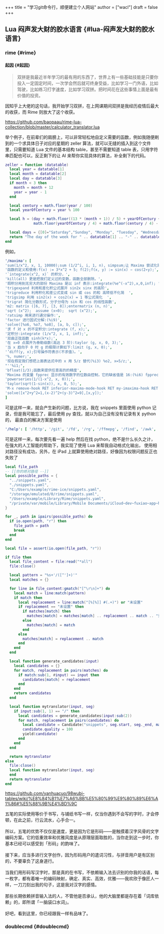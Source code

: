 +++
title = "学习git命令行，顺便建立个人网站"
author = ["wacl"]
draft = false
+++

## Lua 闷声发大财的胶水语言 {#lua-闷声发大财的胶水语言}


### rime {#rime}


#### 起因 {#起因}

> 双拼是我最近半年学习的最有用的东西了，世界上有一些基础技能是只要你投入一定固定时间，一次学会然后就可终身受益，比如学习一门外语，比如驾驶，比如练习打字速度，比如学习双拼。把时间花在这些事情上面是最有价值的投资。

因知乎上大佬的这句话，我开始学习双拼，在上网课期间双拼是我经历疫情后最大的收获，而 Rime 则放大了这个收获。

<https://github.com/baopaau/rime-lua-collection/blob/master/calculator_translator.lua>

举个例子，在前辈们的肩膀上，可以非常轻松地自定义需要的函数，例如我随便刷到的一个求具体日子对应的星期的 zeller 算法，就可以无缝的插入到这个文件里，只需要知道 Lua 文件的基本结构 table，甚至不需要知道 table 表，只用字符串匹配也可以，反正剩下的让 AI 来帮你实现具体的算法，补全剩下的代码。

```lua
zeller = function (datatable)
  local year = datatable[1]
  local month = datatable[2]
  local day = datatable[3]
  if month < 3 then
    month = month + 12
    year = year - 1
  end

  local century = math.floor(year / 100)
  local yearOfCentury = year % 100

  local h = (day + math.floor((13 * (month + 1)) / 5) + yearOfCentury +
             math.floor(yearOfCentury / 4) + math.floor(century / 4) - (2 * century)) % 7

  local days = {[0]="Saturday","Sunday", "Monday", "Tuesday", "Wednesday", "Thursday", "Friday", }
  return "The day of the week for " .. datatable[1] .. "-" .. datatable[2] .. "-" .. datatable[3] .. " is: " .. days[h]
end
```

例如，

```yaml
'/maxima': [
'sum(1/x^2, x, 1, 10000);sum (1/2^i, i, 1, n), simpsum;让 Maxima 尝试化简',
'函数的定义和使用:f(x) := 3*x^2 + 5; f(2);f(x, y) := sin(x) − cos(2∗y);',
'`integrate(x^2, x)` 的积分，',
'kill(all) 更是把我们定义过的变数，函数全部删除。',
'瑕积分用到无穷大的部份 Maxima 是以 inf 表示:integrate(%e^(-x^2),x,0,inf); ',
'trigexpand 利用和差化积公式展开 sin2x sinx 的高阶',
'trigreduce 利用积化和差公式变成 sin 或 cos 的和 高转低不化简  ',
'trigsimp 利用 sin2(x) + cos2(x) = 1 等公式简化  ',
'trigrat 简化分数形式，分子分母为 sin 和 cos 的线性函数',
'm2: matrix ([6, 7], [3, 8]);entermatrix (n, n)',
'sqrt (x^2);  assume (x<0);  sqrt (x^2);',
'ratsimp 用来进行通分操作:',
'factor 进行因式分解:(%i9)',
'solve([%o6, %o7, %o8], [a, b, c]);',
'求 f 对 x 的不定积分:integrate (f, x);',
'定积分:integrate (1/x^2, x, 1, inf);',
'双曲正弦函数 sinh(k*x);',
'在 x=0 点展开为泰勒级数(高达 3 阶):taylor (g, x, 0, 3);',
'当 x 趋向于 0 时 g 的极限计算如下:limit (g, x, 0);',
'’diff(y, x);引号操作符表示(不求值)。',
'%, numer;',
'现在假定我们想把上面表达式中的 x 用 5/z 替代(%i3) %o2, x=5/z;',
"''%i1;",
'bfloat(1/3);函数来提供任意高的的精度',
'Maxima 的变量 fpprec 显示的有效数字的位数由控制，它的缺省值是 16:(%i6) fpprec;重置 fpprec 以产生 100 个有效数字:fpprec: 100;',
'powerseries(1/(1-x^2, x, 0));',
'taylor(sqrt(1-sin(x)), x, 0, 5);',
'M-x remove-hook RET inferior-maxima-mode-hook RET my-imaxima-hook RET',
'solve([x^2+y^2=1,(x-2)^2+(y-3)^2=9],[x,y]);'
]
```

可是这样一来，就会产生新的问题，比方说，我在 snippets 里面使用 python 记录，但是我可能忘了，最后使用 py 查找，就以为自己没有没有记录有关 python 的，
最直白的解决方案是使用

```yaml
'/help': [ '/http', '/git', '/fd', '/rg', '/ffmepg', '/find', '/awk', '/maxima', '/python', '/js', '/mail', '/ab'  ]
```

可是这样一来，每次要先看一遍 help 然后在找 python，绝不是什么长久之计，
在强大的人工智能的帮助下，我实现了使用 Lua 来帮我自动格式化输出，
使用相对路径没有成功，另外，在 iPad 上就算使用绝对路径，好像因为权限问题反正也失败了

```lua
local file_path
-- [[你的绝对路径 --]]
local possible_paths = {
  "../snippets.yaml",
  "./snippets.yaml",
  "C:/Users/example/rime-ice/snippets.yaml",
  "/storage/emulated/0/rime/snippets.yaml",
  "/Users/example/Library/Rime/snippets.yaml",
  "/private/var/mobile/Library/Mobile Documents/iCloud~dev~fuxiao~app~hamsterapp/Documents/sync/hamster/snippets.yaml",
}

for _, path in ipairs(possible_paths) do
  if io.open(path, "r") then
    file_path = path
    break
  end
end

local file = assert(io.open(file_path, "r"))

if file then
  local file_content = file:read("*all")
  file:close()

  local pattern = "%s+'/([^']+)'"
  local matches = {}

  for line in file_content:gmatch("[^\r\n]+") do
    local match = line:match(pattern)
    if match then
      local replacement = line:match("[%[%]] #(.+)") or "未设置"
      if replacement == "未设置" then
        if matches[match] then
          matches[match] = matches[match] .. replacement .. match .. "重复成功"
        else
          matches[match] = match
        end
      else
        matches[match] = replacement .. match
      end
    end
  end

  local function generate_candidates(input)
    local candidates = {}
    for match, replacement in pairs(matches) do
      if match:sub(1, #input) == input then
        candidates[match] = replacement
      end
    end
    return candidates
  end

  local function mytranslator(input, seg)
    if input:sub(1, 1) == "/" then
      local candidates = generate_candidates(input:sub(2))
      for match, replacement in pairs(candidates) do
        local candidate = Candidate("snippets", seg.start, seg._end, match, replacement)
        candidate.quality = 100
        yield(candidate)
      end
    end
  end

  return mytranslator
else
  file:close()
  local function mytranslator(input, seg)
  end
  return mytranslator
end
```

<div class="html">

<https://github.com/yanhuacuo/98wubi-tables/wiki/%E8%84%B1%E7%A6%BB%E5%80%99%E9%80%89%E6%A1%86#%E5%88%9B%E4%BD%9C>

</div>

<div class="verse">

五笔的实际使用等价于书写，与铺纸书写一样，仅当你遇到不会写的字时，才会停顿，在此之前，行云流水，心手合一。<br>
<br>
所以，五笔的优势不仅仅是速度，更是因为它是形码――是触摸着汉字风骨的文字编码方案。它的低重效率和优雅风度是从原理层面取胜的，当你走到这一步时，你基本已经可以感受到「形码」的韵味了。<br>
<br>
接下来，应当多进行文字创作，因为形码用户的遣词习性，与拼音用户是有区别的，不要辜负了这身道行。<br>
<br>
当我们用形码写汉字时，那是真的在书写，不依赖输入法去识别的你我的话语，每一枚字，都有着唯一的编码映射，确定、真实、高效，优雅――我欢欣于像匠人一样，一刀刀刻出我的句子，这是我对汉字的感情。<br>
<br>
那些长期依赖拼音输入法的人，不管他是否承认，他的大脑里都是存在着「词库依赖」的，即所谓「一脑袋口水词」。<br>
<br>
好吧，看到这里，你已经跟我一样有品味了。<br>

</div>


### doublecmd {#doublecmd}
